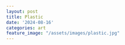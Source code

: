 ```yaml
---
layout: post
title: Plastic
date: '2024-08-16'
categories: art
feature_image: "/assets/images/plastic.jpg"
---
```

